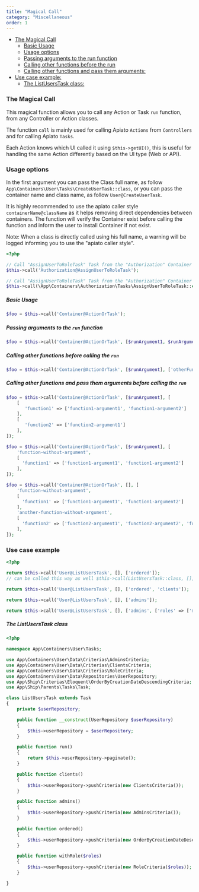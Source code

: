 ```yaml
---
title: "Magical Call"
category: "Miscellaneous"
order: 1
---
```


- [The Magical Call](#the-magical-call)
    + [Basic Usage](#basic-usage)
    + [Usage options](#Usage-options)
    + [Passing arguments to the run function](#passing-arguments-to-the-run-function)
    + [Calling other functions before the run](#calling-other-functions-before-the-run)
    + [Calling other functions and pass them arguments:](#calling-other-functions-and-pass-them-arguments)
- [Use case example:](#use-case-example)
    + [The ListUsersTask class:](#the-listuserstask-class)


<a name="the-magical-call"></a>
### The Magical Call

This magical function allows you to call any Action or Task `run` function, from any Controller or Action classes.

The function `call` is mainly used for calling Apiato `Actions` from `Controllers` and for calling Apiato `Tasks`.

Each Action knows which UI called it using `$this->getUI()`, this is useful for handling the same Action differently based on the UI type (Web or API).



<a name="Usage-options"></a>
### Usage options

In the first argument you can pass the Class full name, as follow `App\Containers\User\Tasks\CreateUserTask::class`, 
or you can pass the container name and class name, as follow `User@CreateUserTask`.

It is highly recommended to use the apiato caller style `containerName@className` as it helps removing direct dependencies between containers. 
The function will verify the Container exist before calling the function and inform the user to install Container if not exist.

Note: When a class is directly called using his full name, a warning will be logged informing you to use the "apiato caller style". 

```php
<?php

// Call "AssignUserToRoleTask" Task from the "Authorization" Container using the apiato caller style 
$this->call('Authorization@AssignUserToRoleTask');

// Call "AssignUserToRoleTask" Task from the "Authorization" Container using class full name 
$this->call(\App\Containers\Authorization\Tasks\AssignUserToRoleTask::class);
```


<a name="basic-usage"></a>
##### Basic Usage

```php
$foo = $this->call('Container@ActionOrTask');
```

<a name="passing-arguments-to-the-run-function"></a>

##### Passing arguments to the `run` function

```php
$foo = $this->call('Container@ActionOrTask', [$runArgument1, $runArgument2, $runArgument3]);
```

<a name="calling-other-functions-before-the-run"></a>

##### Calling other functions before calling the `run`

```php
$foo = $this->call('Container@ActionOrTask', [$runArgument], ['otherFunction1', 'otherFunction2']);
```

<a name="calling-other-functions-and-pass-them-arguments"></a>

##### Calling other functions and pass them arguments before calling the `run`

```php
$foo = $this->call('Container@ActionOrTask', [$runArgument], [
    [
       'function1' => ['function1-argument1', 'function1-argument2']
    ],
    [
       'function2' => ['function2-argument1']
    ],
]);

$foo = $this->call('Container@ActionOrTask', [$runArgument], [
    'function-without-argument',
    [
      'function1' => ['function1-argument1', 'function1-argument2']
    ],  
]);

$foo = $this->call('Container@ActionOrTask', [], [
    'function-without-argument',
    [
      'function1' => ['function1-argument1', 'function1-argument2']
    ],
    'another-function-without-argument',
    [
      'function2' => ['function2-argument1', 'function2-argument2', 'function2-argument3']
    ],
]);
```

<a name="use-case-example"></a>

### Use case example

```php
<?php

return $this->call('User@ListUsersTask', [], ['ordered']);
// can be called this way as well $this->call(ListUsersTask::class, [], ['ordered']);

return $this->call('User@ListUsersTask', [], ['ordered', 'clients']);

return $this->call('User@ListUsersTask', [], ['admins']);

return $this->call('User@ListUsersTask', [], ['admins', ['roles' => ['manager', 'employee']]]);
```

<a name="the-listuserstask-class"></a>

##### The ListUsersTask class

```php
<?php

namespace App\Containers\User\Tasks;

use App\Containers\User\Data\Criterias\AdminsCriteria;
use App\Containers\User\Data\Criterias\ClientsCriteria;
use App\Containers\User\Data\Criterias\RoleCriteria;
use App\Containers\User\Data\Repositories\UserRepository;
use App\Ship\Criterias\Eloquent\OrderByCreationDateDescendingCriteria;
use App\Ship\Parents\Tasks\Task;

class ListUsersTask extends Task
{
    private $userRepository;

    public function __construct(UserRepository $userRepository)
    {
        $this->userRepository = $userRepository;
    }

    public function run()
    {
        return $this->userRepository->paginate();
    }

    public function clients()
    {
        $this->userRepository->pushCriteria(new ClientsCriteria());
    }

    public function admins()
    {
        $this->userRepository->pushCriteria(new AdminsCriteria());
    }

    public function ordered()
    {
        $this->userRepository->pushCriteria(new OrderByCreationDateDescendingCriteria());
    }

    public function withRole($roles)
    {
        $this->userRepository->pushCriteria(new RoleCriteria($roles));
    }

}

```
